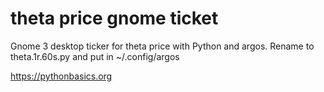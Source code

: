 # theta price gnome ticket 

Gnome 3 desktop ticker for theta price with Python and argos. Rename to theta.1r.60s.py and put in ~/.config/argos

https://pythonbasics.org
